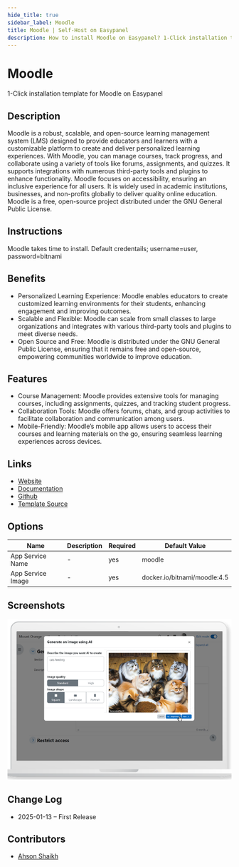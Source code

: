 ```yaml
---
hide_title: true
sidebar_label: Moodle
title: Moodle | Self-Host on Easypanel
description: How to install Moodle on Easypanel? 1-Click installation template for Moodle on Easypanel
---
```


<!-- generated -->

# Moodle

1-Click installation template for Moodle on Easypanel

## Description

Moodle is a robust, scalable, and open-source learning management system (LMS) designed to provide educators and learners with a customizable platform to create and deliver personalized learning experiences. With Moodle, you can manage courses, track progress, and collaborate using a variety of tools like forums, assignments, and quizzes. It supports integrations with numerous third-party tools and plugins to enhance functionality. Moodle focuses on accessibility, ensuring an inclusive experience for all users. It is widely used in academic institutions, businesses, and non-profits globally to deliver quality online education. Moodle is a free, open-source project distributed under the GNU General Public License.

## Instructions

Moodle takes time to install. Default credentails; username=user, password=bitnami

## Benefits

- Personalized Learning Experience: Moodle enables educators to create customized learning environments for their students, enhancing engagement and improving outcomes.
- Scalable and Flexible: Moodle can scale from small classes to large organizations and integrates with various third-party tools and plugins to meet diverse needs.
- Open Source and Free: Moodle is distributed under the GNU General Public License, ensuring that it remains free and open-source, empowering communities worldwide to improve education.

## Features

- Course Management: Moodle provides extensive tools for managing courses, including assignments, quizzes, and tracking student progress.
- Collaboration Tools: Moodle offers forums, chats, and group activities to facilitate collaboration and communication among users.
- Mobile-Friendly: Moodle’s mobile app allows users to access their courses and learning materials on the go, ensuring seamless learning experiences across devices.

## Links

- [Website](https://moodle.org/)
- [Documentation](https://docs.moodle.org/)
- [Github](https://github.com/moodle)
- [Template Source](https://github.com/easypanel-io/templates/tree/main/templates/moodle)

## Options

Name | Description | Required | Default Value
-|-|-|-
App Service Name | - | yes | moodle
App Service Image | - | yes | docker.io/bitnami/moodle:4.5

## Screenshots

![Moodle Screenshot](./assets/screenshot.png)

## Change Log

- 2025-01-13 – First Release

## Contributors

- [Ahson Shaikh](https://github.com/Ahson-Shaikh)
